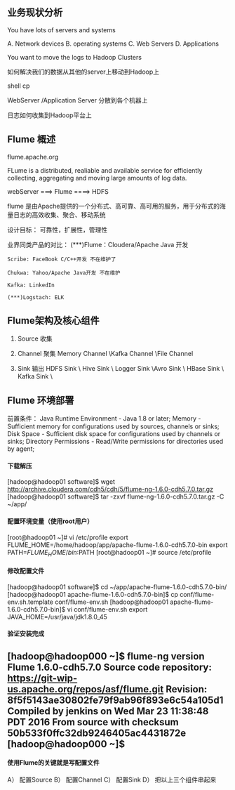 ## 业务现状分析

You have lots of servers and systems

A. Network devices B. operating systems C. Web Servers D. Applications

You want to move the logs to Hadoop Clusters

如何解决我们的数据从其他的server上移动到Hadoop上

shell cp 

WebServer /Application Server 分散到各个机器上

日志如何收集到Hadoop平台上

## Flume 概述

flume.apache.org

FLume is a distributed, realiable and available service for efficiently collecting, aggregating and moving large amounts of log data.

webServer ===> Flume ====> HDFS

flume 是由Apache提供的一个分布式、高可靠、高可用的服务，用于分布式的海量日志的高效收集、聚合、移动系统

设计目标：
    可靠性，扩展性，管理性

业界同类产品的对比：
    (***)Flume：Cloudera/Apache Java 开发

    Scribe: FaceBook C/C++开发 不在维护了

    Chukwa: Yahoo/Apache Java开发 不在维护

    Kafka: LinkedIn 

    (***)Logstach: ELK 

## Flume架构及核心组件

1) Source 收集

2) Channel 聚集
Memory Channel \Kafka Channel \File Channel

3) Sink 输出
HDFS Sink \ Hive Sink \ Logger Sink \Avro Sink \ HBase Sink \ Kafka Sink \

## Flume 环境部署

前置条件： Java Runtime Environment - Java 1.8 or later;
Memory - Sufficient memory for configurations used by sources, channels or sinks;
Disk Space - Sufficient disk space for configurations used by channels or sinks;
Directory Permissions - Read/Write permissions for directories used by agent;

####  下载解压
[hadoop@hadoop01 software]$ wget http://archive.cloudera.com/cdh5/cdh/5/flume-ng-1.6.0-cdh5.7.0.tar.gz
[hadoop@hadoop01 software]$ tar -zxvf flume-ng-1.6.0-cdh5.7.0.tar.gz -C ~/app/

#### 配置环境变量（使用root用户）
[root@hadoop01 ~]# vi /etc/profile
export FLUME_HOME=/home/hadoop/app/apache-flume-1.6.0-cdh5.7.0-bin
export PATH=$FLUME_HOME/bin:$PATH
[root@hadoop01 ~]# source /etc/profile

#### 修改配置文件
[hadoop@hadoop01 software]$ cd ~/app/apache-flume-1.6.0-cdh5.7.0-bin/
[hadoop@hadoop01 apache-flume-1.6.0-cdh5.7.0-bin]$ cp conf/flume-env.sh.template conf/flume-env.sh
[hadoop@hadoop01 apache-flume-1.6.0-cdh5.7.0-bin]$ vi conf/flume-env.sh
export JAVA_HOME=/usr/java/jdk1.8.0_45

#### 验证安装完成
[hadoop@hadoop000 ~]$ flume-ng version
Flume 1.6.0-cdh5.7.0
Source code repository: https://git-wip-us.apache.org/repos/asf/flume.git
Revision: 8f5f5143ae30802fe79f9ab96f893e6c54a105d1
Compiled by jenkins on Wed Mar 23 11:38:48 PDT 2016
From source with checksum 50b533f0ffc32db9246405ac4431872e
[hadoop@hadoop000 ~]$
--------------------- 

#### 使用Flume的关键就是写配置文件

A） 配置Source
B） 配置Channel
C） 配置Sink
D） 把以上三个组件串起来